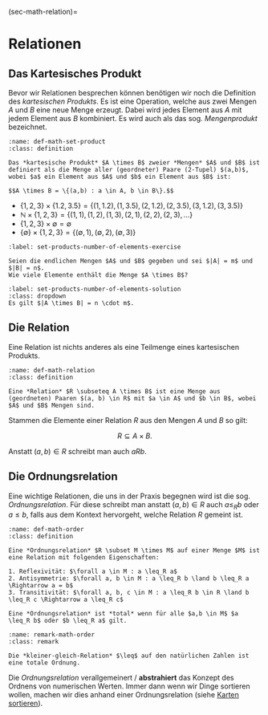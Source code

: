 (sec-math-relation)=
# Relationen

## Das Kartesisches Produkt

Bevor wir Relationen besprechen können benötigen wir noch die Definition des *kartesischen Produkts*.
Es ist eine Operation, welche aus zwei Mengen $A$ und $B$ eine neue Menge erzeugt.
Dabei wird jedes Element aus $A$ mit jedem Element aus $B$ kombiniert.
Es wird auch als das sog. *Mengenprodukt* bezeichnet.

```{admonition} Kartesische Produkt
:name: def-math-set-product
:class: definition

Das *kartesische Produkt* $A \times B$ zweier *Mengen* $A$ und $B$ ist definiert als die Menge aller (geordneter) Paare (2-Tupel) $(a,b)$, wobei $a$ ein Element aus $A$ und $b$ ein Element aus $B$ ist:

$$A \times B = \{(a,b) : a \in A, b \in B\}.$$
```

+ $\{1,2,3\} \times \{1.2,3.5\} = \{(1,1.2), (1,3.5), (2,1.2), (2,3.5), (3,1.2), (3,3.5)\}$
+ $\mathbb{N} \times \{1,2,3\} = \{(1,1), (1,2), (1,3), (2,1), (2,2), (2,3), \ldots \}$
+ $\{1,2,3\} \times \emptyset = \emptyset$
+ $\{\emptyset\} \times \{1,2,3\} = \{(\emptyset, 1), (\emptyset, 2), (\emptyset, 3)\}$

```{exercise} Anzahl der Elemente
:label: set-products-number-of-elements-exercise

Seien die endlichen Mengen $A$ und $B$ gegeben und sei $|A| = m$ und $|B| = n$.
Wie viele Elemente enthält die Menge $A \times B$?
```

```{solution} set-products-number-of-elements-exercise
:label: set-products-number-of-elements-solution
:class: dropdown
Es gilt $|A \times B| = n \cdot m$.
```

## Die Relation

Eine Relation ist nichts anderes als eine Teilmenge eines kartesischen Produkts.

```{admonition} Relation (Beziehung)
:name: def-math-relation
:class: definition

Eine *Relation* $R \subseteq A \times B$ ist eine Menge aus (geordneten) Paaren $(a, b) \in R$ mit $a \in A$ und $b \in B$, wobei $A$ und $B$ Mengen sind.
```

Stammen die Elemente einer Relation $R$ aus den Mengen $A$ und $B$ so gilt:

$$R \subseteq A \times B.$$

Anstatt $(a,b) \in R$ schreibt man auch $a R b$.

## Die Ordnungsrelation

Eine wichtige Relationen, die uns in der Praxis begegnen wird ist die sog. *Ordnungsrelation*.
Für diese schreibt man anstatt $(a,b) \in R$ auch $a \leq_R b$ oder $a \leq b$, falls aus dem Kontext hervorgeht, welche Relation $R$ gemeint ist.

```{admonition} (Totale) Ordnungsrelation
:name: def-math-order
:class: definition

Eine *Ordnungsrelation* $R \subset M \times M$ auf einer Menge $M$ ist eine Relation mit folgenden Eigenschaften:

1. Reflexivität: $\forall a \in M : a \leq_R a$
2. Antisymmetrie: $\forall a, b \in M : a \leq_R b \land b \leq_R a \Rightarrow a = b$
3. Transitivität: $\forall a, b, c \in M : a \leq_R b \in R \land b \leq_R c \Rightarrow a \leq_R c$

Eine *Ordnungsrelation* ist *total* wenn für alle $a,b \in M$ $a \leq_R b$ oder $b \leq_R a$ gilt.
```

```{admonition} Totale Ordnung
:name: remark-math-order
:class: remark

Die *kleiner-gleich-Relation* $\leq$ auf den natürlichen Zahlen ist eine totale Ordnung.
```

Die *Ordnungsrelation* verallgemeinert / **abstrahiert** das Konzept des Ordnens von numerischen Werten.
Immer dann wenn wir Dinge sortieren wollen, machen wir dies anhand einer Ordnungsrelation (siehe [Karten sortieren](sec-sorting)).